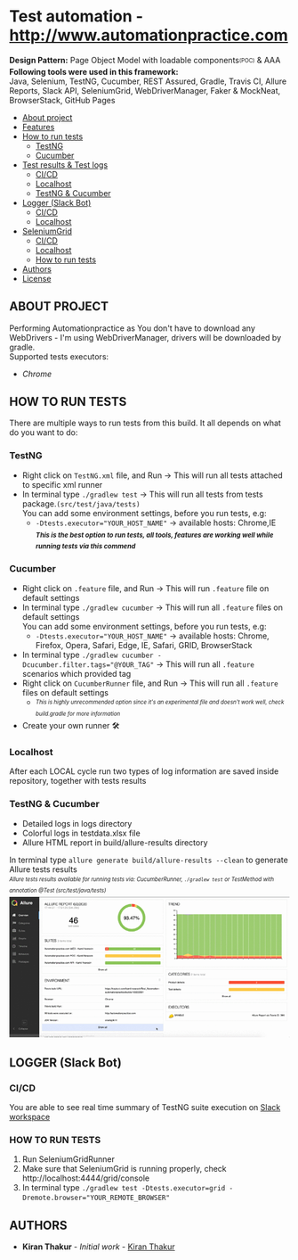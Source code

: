 # Test automation - http://www.automationpractice.com
**Design Pattern:** Page Object Model with loadable components<sub><sup>(POC)</sub></sup> & AAA  
**Following tools were used in this framework:**  
Java, Selenium, TestNG, Cucumber, REST Assured, Gradle, Travis CI, Allure Reports, Slack API, SeleniumGrid, WebDriverManager, Faker & MockNeat, BrowserStack, GitHub Pages
  * [About project](#about-project)
  * [Features](#features)
  * [How to run tests](#how-to-run-tests)
    + [TestNG](#testng)
    + [Cucumber](#cucumber)
  * [Test results & Test logs](#test-results--test-logs)
    + [CI/CD](#cicd)
    + [Localhost](#localhost)
    + [TestNG & Cucumber](#testng--cucumber)
  * [Logger (Slack Bot)](#logger-slack-bot)
    + [CI/CD](#cicd-1)
    + [Localhost](#localhost-1)
  * [SeleniumGrid](#selenium-grid-poc)
    + [CI/CD](#cicd-2)
    + [Localhost](#localhost-2)
    + [How to run tests](#how-to-run-tests-1)
  * [Authors](#authors)
  * [License](#license)
## ABOUT PROJECT
Performing Automationpractice as You don't have to download any WebDrivers - I'm using WebDriverManager, drivers will be downloaded by gradle.  
Supported tests executors:
- *Chrome*

## HOW TO RUN TESTS
There are multiple ways to run tests from this build. It all depends on what do you want to do:
### TestNG
- Right click on `TestNG.xml` file, and Run ->  This will run all tests attached to specific xml runner
- In terminal type `./gradlew test` -> This will run all tests from tests package.`(src/test/java/tests)`  
You can add some environment settings, before you run tests, e.g:
   - `-Dtests.executor="YOUR_HOST_NAME"` -> available hosts: Chrome,IE
  <sub>_**This is the best option to run tests, all tools, features are working well while running tests via this commend**_</sub>
### Cucumber
- Right click on `.feature` file, and Run -> This will run `.feature` file on default settings
- In terminal type `./gradlew cucumber` -> This will run all `.feature` files on default settings  
You can add some environment settings, before you run tests, e.g:
   - `-Dtests.executor="YOUR_HOST_NAME"` -> available hosts: Chrome, Firefox, Opera, Safari, Edge, IE, Safari, GRID, BrowserStack
- In terminal type `./gradlew cucumber -Dcucumber.filter.tags="@YOUR_TAG"` -> This will run all `.feature` scenarios which provided tag
- Right click on `CucumberRunner` file, and Run -> This will run all `.feature` files on default settings
  - <sub><sup>*This is highly unrecommended option since it's an experimental file and doesn't work well, check build.gradle for more information*</sup></sub>
- Create your own runner :hammer_and_wrench:
### Localhost
After each LOCAL cycle run two types of log information are saved inside repository, together with tests results
### TestNG & Cucumber
- Detailed logs in logs directory
- Colorful logs in testdata.xlsx file
- Allure HTML report in build/allure-results directory

In terminal type `allure generate build/allure-results --clean` to generate Allure tests results   
<sub><sup>*Allure tests results available for running tests via: CucumberRunner, `./gradlew test` or TestMethod with annotation @Test (src/test/java/tests)*</sup></sub>
![Imgur](https://raw.githubusercontent.com/kamil-nowocin/Test_Automation-automationpractice/master/src/test/resources/files/images/allure_gif.gif)
## LOGGER (Slack Bot)
### CI/CD
You are able to see real time summary of TestNG suite execution on [Slack workspace](https://testautomation-travis.slack.com)

### HOW TO RUN TESTS
1. Run SeleniumGridRunner
2. Make sure that SeleniumGrid is running properly, check http://localhost:4444/grid/console
3. In terminal type `./gradlew test -Dtests.executor=grid -Dremote.browser="YOUR_REMOTE_BROWSER"`
## AUTHORS
- **Kiran Thakur** - *Initial work* - [Kiran Thakur](https://github.com/kirankt077/)
